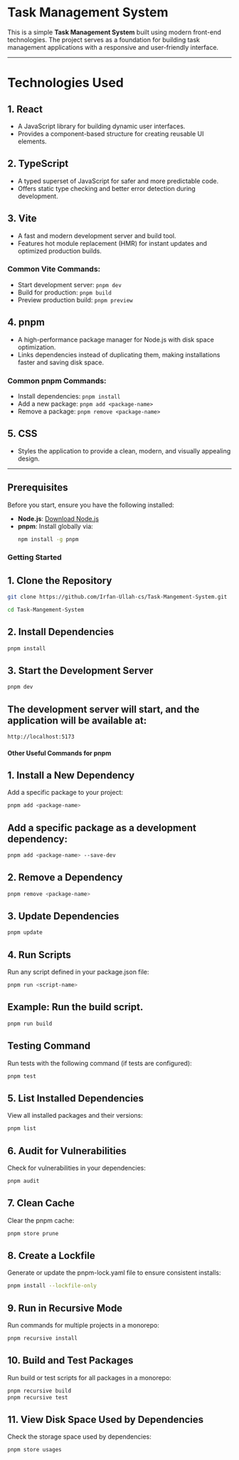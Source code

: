 # Task Management System

This is a simple **Task Management System** built using modern front-end technologies. The project serves as a foundation for building task management applications with a responsive and user-friendly interface.

---

# Technologies Used

## 1. React
- A JavaScript library for building dynamic user interfaces.
- Provides a component-based structure for creating reusable UI elements.

## 2. TypeScript
- A typed superset of JavaScript for safer and more predictable code.
- Offers static type checking and better error detection during development.

## 3. Vite
- A fast and modern development server and build tool.
- Features hot module replacement (HMR) for instant updates and optimized production builds.

### Common Vite Commands:
- Start development server: `pnpm dev`
- Build for production: `pnpm build`
- Preview production build: `pnpm preview`

## 4. pnpm
- A high-performance package manager for Node.js with disk space optimization.
- Links dependencies instead of duplicating them, making installations faster and saving disk space.

### Common pnpm Commands:
- Install dependencies: `pnpm install`
- Add a new package: `pnpm add <package-name>`
- Remove a package: `pnpm remove <package-name>`

## 5. CSS
- Styles the application to provide a clean, modern, and visually appealing design.



---

## Prerequisites

Before you start, ensure you have the following installed:

- **Node.js**: [Download Node.js](https://nodejs.org/)
- **pnpm**: Install globally via:
  ```bash
  npm install -g pnpm
  ```

###  Getting Started
## 1. Clone the Repository
```bash
git clone https://github.com/Irfan-Ullah-cs/Task-Mangement-System.git
```
```bash
cd Task-Mangement-System
```

## 2. Install Dependencies
```bash
pnpm install
```
## 3. Start the Development Server
```bash
pnpm dev
```
## The development server will start, and the application will be available at:
```bash
http://localhost:5173
```

#### Other Useful Commands for pnpm

## 1. Install a New Dependency
Add a specific package to your project:

```bash
pnpm add <package-name>
```
## Add a specific package as a development dependency:

```bash
pnpm add <package-name> --save-dev
```
## 2. Remove a Dependency
```bash
pnpm remove <package-name>
```
## 3. Update Dependencies
```bash
pnpm update
```
## 4. Run Scripts
Run any script defined in your package.json file:

```bash
pnpm run <script-name>
```
## Example: Run the build script.

```bash
pnpm run build
```
## Testing Command
Run tests with the following command (if tests are configured):

```bash
pnpm test
```
## 5. List Installed Dependencies
View all installed packages and their versions:

```bash
pnpm list
```
## 6. Audit for Vulnerabilities
Check for vulnerabilities in your dependencies:

```bash
pnpm audit
```
## 7. Clean Cache
Clear the pnpm cache:

```bash
pnpm store prune
```
## 8. Create a Lockfile
Generate or update the pnpm-lock.yaml file to ensure consistent installs:

```bash
pnpm install --lockfile-only
```
## 9. Run in Recursive Mode
Run commands for multiple projects in a monorepo:

```bash
pnpm recursive install
```
## 10. Build and Test Packages
Run build or test scripts for all packages in a monorepo:

```bash
pnpm recursive build
pnpm recursive test
```
## 11. View Disk Space Used by Dependencies
Check the storage space used by dependencies:

```bash
pnpm store usages
```
